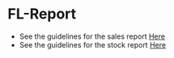 # FL-Report
- See the guidelines for the sales report [Here](https://github.com/ikhsananandamap/FL-Report/blob/main/sales/Sales%20Guideline.md)
- See the guidelines for the stock report [Here](https://github.com/user/repo/blob/branch/other_file.md)
